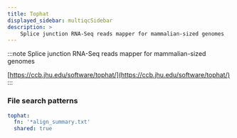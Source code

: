 ```yaml
---
title: Tophat
displayed_sidebar: multiqcSidebar
description: >
    Splice junction RNA-Seq reads mapper for mammalian-sized genomes
---
```


<!--
~~~~~ DO NOT EDIT ~~~~~
This file is autogenerated from the MultiQC module python docstring.
Do not edit the markdown, it will be overwritten.

File path for the source of this content: multiqc/modules/tophat/tophat.py
~~~~~~~~~~~~~~~~~~~~~~~
-->

:::note
Splice junction RNA-Seq reads mapper for mammalian-sized genomes

[https://ccb.jhu.edu/software/tophat/](https://ccb.jhu.edu/software/tophat/)
:::

### File search patterns

```yaml
tophat:
  fn: '*align_summary.txt'
  shared: true
```
    